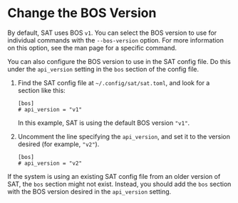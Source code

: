 # Change the BOS Version

By default, SAT uses BOS `v1`. You can select the BOS version to use for
individual commands with the `--bos-version` option. For more information on
this option, see the man page for a specific command.

You can also configure the BOS version to use in the SAT config file.
Do this under the `api_version` setting in the `bos` section of the
config file.

1. Find the SAT config file at `~/.config/sat/sat.toml`, and look for a section
   like this:

   ```screen
   [bos]
   # api_version = "v1"
   ```

   In this example, SAT is using the default BOS version `"v1"`.

2. Uncomment the line specifying the `api_version`, and set it to the version
   desired (for example, `"v2"`).

   ```screen
   [bos]
   # api_version = "v2"
   ```

If the system is using an existing SAT config file from an older version of
SAT, the `bos` section might not exist. Instead, you should add the `bos`
section with the BOS version desired in the `api_version` setting.
